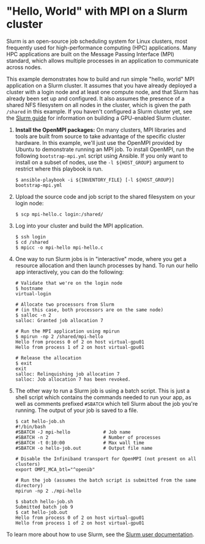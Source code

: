 "Hello, World" with MPI on a Slurm cluster
==========================================

Slurm is an open-source job scheduling system for Linux clusters, most frequently used for high-performance computing (HPC) applications.
Many HPC applications are built on the Message Passing Interface (MPI) standard, which allows multiple processes in an application to communicate across nodes.

This example demonstrates how to build and run simple "hello, world" MPI application on a Slurm cluster.
It assumes that you have already deployed a cluster with a login node and at least one compute node, and that Slurm has already been set up and configured.
It also assumes the presence of a shared NFS filesystem on all nodes in the cluster, which is given the path `/shared` in this example.
If you haven't configured a Slurm cluster yet, see the [Slurm guide](/docs/slurm-cluster.md) for information on building a GPU-enabled Slurm cluster.

1. **Install the OpenMPI packages:**
    On many clusters, MPI libraries and tools are built from source to take advantage of the specific cluster hardware.
    In this example, we'll just use the OpenMPI provided by Ubuntu to demonstrate running an MPI job.
    To install OpenMPI, run the following `bootstrap-mpi.yml` script using Ansible.
    If you only want to install on a subset of nodes, use the `-l ${HOST_GROUP}` argument to restrict where this playbook is run.
    ```
    $ ansible-playbook -i ${INVENTORY_FILE} [-l ${HOST_GROUP}] bootstrap-mpi.yml
    ```
1. Upload the source code and job script to the shared filesystem on your login node:
    ```
    $ scp mpi-hello.c login:/shared/
    ```
1. Log into your cluster and build the MPI application.
    ```
    $ ssh login
    $ cd /shared
    $ mpicc -o mpi-hello mpi-hello.c
    ```
1. One way to run Slurm jobs is in "interactive" mode, where you get a resource allocation and then launch processes by hand.
    To run our hello app interactively, you can do the following:

    ```
    # Validate that we're on the login node
    $ hostname
    virtual-login

    # Allocate two processors from Slurm
    # (in this case, both processors are on the same node)
    $ salloc -n 2
    salloc: Granted job allocation 7

    # Run the MPI application using mpirun
    $ mpirun -np 2 /shared/mpi-hello
    Hello from process 0 of 2 on host virtual-gpu01
    Hello from process 1 of 2 on host virtual-gpu01

    # Release the allocation
    $ exit
    exit
    salloc: Relinquishing job allocation 7
    salloc: Job allocation 7 has been revoked.
    ```
1. The other way to run a Slurm job is using a batch script.
    This is just a shell script which contains the commands needed to run your app,
    as well as comments prefixed `#SBATCH` which tell Slurm about the job you're running.
    The output of your job is saved to a file.
    ```
    $ cat hello-job.sh
    #!/bin/bash
    #SBATCH -J mpi-hello            # Job name
    #SBATCH -n 2                    # Number of processes
    #SBATCH -t 0:10:00              # Max wall time
    #SBATCH -o hello-job.out        # Output file name
    
    # Disable the Infiniband transport for OpenMPI (not present on all clusters)
    export OMPI_MCA_btl="^openib"
    
    # Run the job (assumes the batch script is submitted from the same directory)
    mpirun -np 2 ./mpi-hello
    
    $ sbatch hello-job.sh
    Submitted batch job 9
    $ cat hello-job.out
    Hello from process 0 of 2 on host virtual-gpu01
    Hello from process 1 of 2 on host virtual-gpu01
    ```

To learn more about how to use Slurm, see the [Slurm user documentation](https://slurm.schedmd.com/documentation.html).
